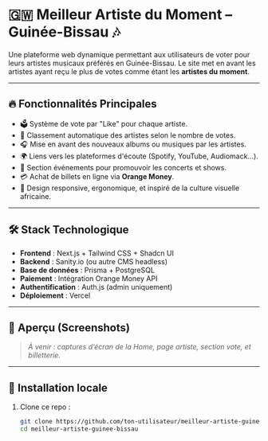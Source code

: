 # 🇬🇼 Meilleur Artiste du Moment – Guinée-Bissau 🎶

Une plateforme web dynamique permettant aux utilisateurs de voter pour leurs artistes musicaux préférés en Guinée-Bissau. Le site met en avant les artistes ayant reçu le plus de votes comme étant les **artistes du moment**.

---

## 🔥 Fonctionnalités Principales

- 🗳️ Système de vote par "Like" pour chaque artiste.
- 👑 Classement automatique des artistes selon le nombre de votes.
- 🎧 Mise en avant des nouveaux albums ou musiques par les artistes.
- 🌍 Liens vers les plateformes d'écoute (Spotify, YouTube, Audiomack...).
- 📆 Section événements pour promouvoir les concerts et shows.
- 💳 Achat de billets en ligne via **Orange Money**.
- 🎨 Design responsive, ergonomique, et inspiré de la culture visuelle africaine.

---

## 🛠️ Stack Technologique

- **Frontend** : Next.js + Tailwind CSS + Shadcn UI
- **Backend** : Sanity.io (ou autre CMS headless)
- **Base de données** : Prisma + PostgreSQL
- **Paiement** : Intégration Orange Money API
- **Authentification** : Auth.js (admin uniquement)
- **Déploiement** : Vercel

---

## 📸 Aperçu (Screenshots)

> _À venir : captures d’écran de la Home, page artiste, section vote, et billetterie._

---

## 🚀 Installation locale

1. Clone ce repo :
   ```bash
   git clone https://github.com/ton-utilisateur/meilleur-artiste-guinee-bissau.git
   cd meilleur-artiste-guinee-bissau
   ```
